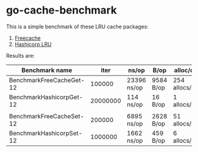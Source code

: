 # go-cache-benchmark

This is a simple benchmark of these LRU cache packages:
1. [Freecache](https://github.com/coocood/freecache)
2. [Hashicorp LRU](https://github.com/hashicorp/golang-lru)

Results are: 

| Benchmark name | iter | ns/op | B/op | alloc/op |
|----|----|----|----|----|
| BenchmarkFreeCacheGet-12 |          100000 |             23396 ns/op |            9584 B/op |        254 allocs/op |
| BenchmarkHashicorpGet-12 |        20000000 |               114 ns/op |              16 B/op |          1 allocs/op |
| | | | | |
| BenchmarkFreeCacheSet-12 |          200000 |              6895 ns/op |            2628 B/op |         51 allocs/op |
| BenchmarkHashicorpSet-12 |         1000000 |              1662 ns/op |             459 B/op |          6 allocs/op |
 